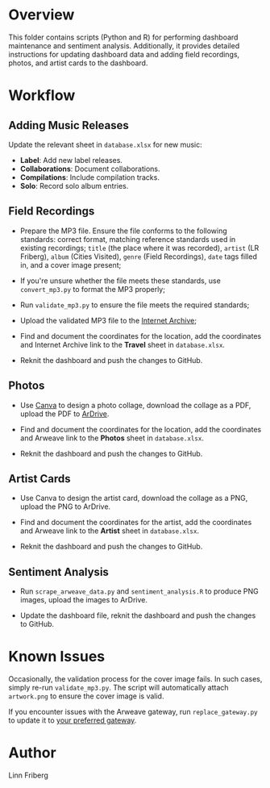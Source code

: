 # Overview

This folder contains scripts (Python and R) for performing dashboard maintenance and sentiment analysis. Additionally, it provides detailed instructions for updating dashboard data and adding field recordings, photos, and artist cards to the dashboard.

# Workflow

## Adding Music Releases

Update the relevant sheet in `database.xlsx` for new music:

* **Label**: Add new label releases.
* **Collaborations**: Document collaborations.
* **Compilations**: Include compilation tracks.
* **Solo**: Record solo album entries.

## Field Recordings

* Prepare the MP3 file. Ensure the file conforms to the following standards: correct format, matching reference standards used in existing recordings; `title` (the place where it was recorded), `artist` (LR Friberg), `album` (Cities Visited), `genre`  (Field Recordings), `date` tags filled in, and a cover image present;

* If you're unsure whether the file meets these standards, use `convert_mp3.py` to format the MP3 properly;

* Run `validate_mp3.py` to ensure the file meets the required standards; 

* Upload the validated MP3 file to the [Internet Archive](https://www.archive.org/details/cities-visited-field-recordings);

* Find and document the coordinates for the location, add the coordinates and Internet Archive link to the **Travel** sheet in `database.xlsx`.

* Reknit the dashboard and push the changes to GitHub.

## Photos

* Use [Canva](https://www.canva.com) to design a photo collage, download the collage as a PDF, upload the PDF to [ArDrive](https://ardrive.io).

* Find and document the coordinates for the location, add the coordinates and Arweave link to the **Photos** sheet in `database.xlsx`.

* Reknit the dashboard and push the changes to GitHub.

## Artist Cards

* Use Canva to design the artist card, download the collage as a PNG, upload the PNG to ArDrive.

* Find and document the coordinates for the artist, add the coordinates and Arweave link to the **Artist** sheet in `database.xlsx`.

* Reknit the dashboard and push the changes to GitHub.

## Sentiment Analysis

* Run `scrape_arweave_data.py` and `sentiment_analysis.R` to produce PNG images, upload the images to ArDrive. 

* Update the dashboard file, reknit the dashboard and push the changes to GitHub.

# Known Issues

Occasionally, the validation process for the cover image fails. In such cases, simply re-run `validate_mp3.py`. The script will automatically attach `artwork.png` to ensure the cover image is valid.

If you encounter issues with the Arweave gateway, run `replace_gateway.py` to update it to [your preferred gateway](https://network-portal.app/#/gateways).

# Author

Linn Friberg
